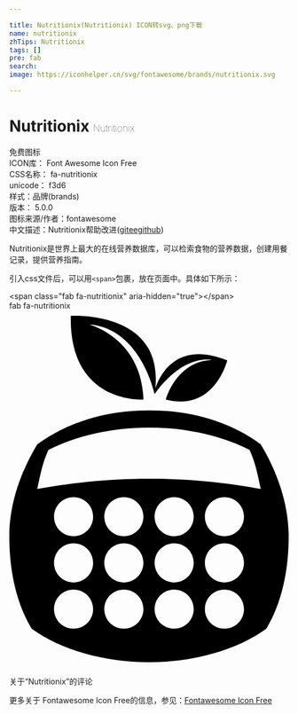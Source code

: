 ```yaml
---

title: Nutritionix(Nutritionix) ICON转svg、png下载
name: nutritionix
zhTips: Nutritionix
tags: []
pre: fab
search: 
image: https://iconhelper.cn/svg/fontawesome/brands/nutritionix.svg

---
```


# Nutritionix  <small style="font-size: 60%;font-weight: 100">Nutritionix</small>


<div class="detail-page">
<p>
<span><span class="badge-success badge">免费图标</span> </span>
<br/>
<span>
ICON库：
<span class="badge-secondary badge">Font Awesome Icon Free</span> 
</span>
<br/>
<span>
CSS名称：
<span class="badge-secondary badge">fa-nutritionix</span> 
</span>
<br/>
<span>
unicode：
<span class="badge-secondary badge">f3d6</span> 
<copy-btn content='f3d6' btn-title=""></copy-btn>
<copy-btn :content='String.fromCodePoint(parseInt("f3d6", 16))' btn-title="复制U"></copy-btn>
</span><br/><span>样式：<span class="badge-light badge">品牌(brands)</span></span>
<br/>
<span>
版本：
<span class="badge-secondary badge">5.0.0</span> 
</span>
<br/>
<span>图标来源/作者：<span class="badge-light badge">fontawesome</span></span> 
<br/>
<span class="zh-detail">中文描述：<span class="badge-primary badge">Nutritionix</span><span class="help-link"><span>帮助改进</span>(<a href="https://gitee.com/liuwave/icon-helper/edit/master/json/fontawesome/brands/nutritionix.json" target="_blank" rel="noopener noreferrer">gitee</a><a href="https://github.com/liuwave/icon-helper/edit/master/json/fontawesome/brands/nutritionix.json" target="_blank" rel="noopener noreferrer">github</a></span>)</span><br/>
</p>
</div><div class="description description alert alert-light">Nutritionix是世界上最大的在线营养数据库，可以检索食物的营养数据，创建用餐记录，提供营养指南。</div>
<div class="alert alert-dark">
  <i class="fab fa-nutritionix fa-xs"></i>
  <i class="fab fa-nutritionix fa-sm"></i>
  <i class="fab fa-nutritionix fa-lg"></i>
  <i class="fab fa-nutritionix fa-2x"></i>
  <i class="fab fa-nutritionix fa-3x"></i>
  <i class="fab fa-nutritionix fa-5x"></i>
  <i class="fab fa-nutritionix fa-7x"></i>
</div>
<div>
  <p>引入css文件后，可以用<code>&lt;span&gt;</code>包裹，放在页面中。具体如下所示：    
  </p>
  <div class="alert alert-primary" style="font-size: 14px">
    &lt;span class="fab fa-nutritionix" aria-hidden="true"&gt;&lt;/span&gt;
    <copy-btn content='<span class="fab fa-nutritionix" aria-hidden="true"></span>'></copy-btn>
  </div>
  <div class="alert alert-secondary">
    <i class="fab fa-nutritionix"
    style="font-size: 24px"
    aria-hidden="true"></i> fab fa-nutritionix
    <copy-btn content="fab fa-nutritionix" btn-title="复制图标名称"></copy-btn>
  </div>
</div>
<div id="svg" class="svg-wrap">
<svg xmlns="http://www.w3.org/2000/svg" viewBox="0 0 400 512"><path d="M88 8.1S221.4-.1 209 112.5c0 0 19.1-74.9 103-40.6 0 0-17.7 74-88 56 0 0 14.6-54.6 66.1-56.6 0 0-39.9-10.3-82.1 48.8 0 0-19.8-94.5-93.6-99.7 0 0 75.2 19.4 77.6 107.5 0 .1-106.4 7-104-119.8zm312 315.6c0 48.5-9.7 95.3-32 132.3-42.2 30.9-105 48-168 48-62.9 0-125.8-17.1-168-48C9.7 419 0 372.2 0 323.7 0 275.3 17.7 229 40 192c42.2-30.9 97.1-48.6 160-48.6 63 0 117.8 17.6 160 48.6 22.3 37 40 83.3 40 131.7zM120 428c0-15.5-12.5-28-28-28s-28 12.5-28 28 12.5 28 28 28 28-12.5 28-28zm0-66.2c0-15.5-12.5-28-28-28s-28 12.5-28 28 12.5 28 28 28 28-12.5 28-28zm0-66.2c0-15.5-12.5-28-28-28s-28 12.5-28 28 12.5 28 28 28 28-12.5 28-28zM192 428c0-15.5-12.5-28-28-28s-28 12.5-28 28 12.5 28 28 28 28-12.5 28-28zm0-66.2c0-15.5-12.5-28-28-28s-28 12.5-28 28 12.5 28 28 28 28-12.5 28-28zm0-66.2c0-15.5-12.5-28-28-28s-28 12.5-28 28 12.5 28 28 28 28-12.5 28-28zM264 428c0-15.5-12.5-28-28-28s-28 12.5-28 28 12.5 28 28 28 28-12.5 28-28zm0-66.2c0-15.5-12.5-28-28-28s-28 12.5-28 28 12.5 28 28 28 28-12.5 28-28zm0-66.2c0-15.5-12.5-28-28-28s-28 12.5-28 28 12.5 28 28 28 28-12.5 28-28zM336 428c0-15.5-12.5-28-28-28s-28 12.5-28 28 12.5 28 28 28 28-12.5 28-28zm0-66.2c0-15.5-12.5-28-28-28s-28 12.5-28 28 12.5 28 28 28 28-12.5 28-28zm0-66.2c0-15.5-12.5-28-28-28s-28 12.5-28 28 12.5 28 28 28 28-12.5 28-28zm24-39.6c-4.8-22.3-7.4-36.9-16-56-38.8-19.9-90.5-32-144-32S94.8 180.1 56 200c-8.8 19.5-11.2 33.9-16 56 42.2-7.9 98.7-14.8 160-14.8s117.8 6.9 160 14.8z"/></svg>
</div>
<detail full-name='fa-nutritionix'></detail>

<Vssue title="关于“Nutritionix”的评论" >关于“Nutritionix”的评论</Vssue>
    
<div><p>更多关于  Fontawesome Icon Free的信息，参见：<a target="_blank" href="https://iconhelper.cn/fontawesome.html">Fontawesome Icon Free</a>
</p></div>
